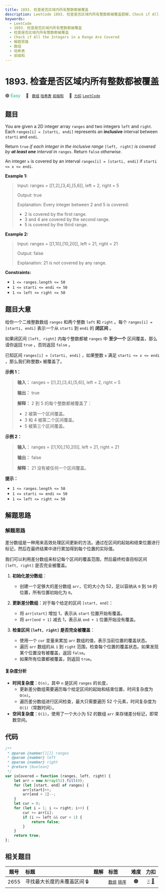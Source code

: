 ```yaml
---
title: 1893. 检查是否区域内所有整数都被覆盖
description: LeetCode 1893. 检查是否区域内所有整数都被覆盖题解，Check if All the Integers in a Range Are Covered，包含解题思路、复杂度分析以及完整的 JavaScript 代码实现。
keywords:
  - LeetCode
  - 1893. 检查是否区域内所有整数都被覆盖
  - 检查是否区域内所有整数都被覆盖
  - Check if All the Integers in a Range Are Covered
  - 解题思路
  - 数组
  - 哈希表
  - 前缀和
---
```


# 1893. 检查是否区域内所有整数都被覆盖

🟢 <font color=#15bd66>Easy</font>&emsp; 🔖&ensp; [`数组`](/tag/array.md) [`哈希表`](/tag/hash-table.md) [`前缀和`](/tag/prefix-sum.md)&emsp; 🔗&ensp;[`力扣`](https://leetcode.cn/problems/check-if-all-the-integers-in-a-range-are-covered) [`LeetCode`](https://leetcode.com/problems/check-if-all-the-integers-in-a-range-are-covered)

## 题目

You are given a 2D integer array `ranges` and two integers `left` and `right`.
Each `ranges[i] = [starti, endi]` represents an **inclusive** interval between
`starti` and `endi`.

Return `true` _if each integer in the inclusive range_ `[left, right]` _is
covered by **at least one** interval in_ `ranges`. Return `false` _otherwise_.

An integer `x` is covered by an interval `ranges[i] = [starti, endi]` if
`starti <= x <= endi`.

**Example 1:**

> Input: ranges = [[1,2],[3,4],[5,6]], left = 2, right = 5
>
> Output: true
>
> Explanation: Every integer between 2 and 5 is covered:
>
> - 2 is covered by the first range.
> - 3 and 4 are covered by the second range.
> - 5 is covered by the third range.

**Example 2:**

> Input: ranges = [[1,10],[10,20]], left = 21, right = 21
>
> Output: false
>
> Explanation: 21 is not covered by any range.

**Constraints:**

- `1 <= ranges.length <= 50`
- `1 <= starti <= endi <= 50`
- `1 <= left <= right <= 50`

## 题目大意

给你一个二维整数数组 `ranges` 和两个整数 `left` 和 `right` 。每个 `ranges[i] = [starti, endi]`
表示一个从 `starti` 到 `endi` 的 **闭区间** 。

如果闭区间 `[left, right]` 内每个整数都被 `ranges` 中 **至少一个** 区间覆盖，那么请你返回 `true` ，否则返回
`false` 。

已知区间 `ranges[i] = [starti, endi]` ，如果整数 `x` 满足 `starti <= x <= endi`
，那么我们称整数`x` 被覆盖了。

**示例 1：**

> **输入：** ranges = [[1,2],[3,4],[5,6]], left = 2, right = 5
>
> **输出：** true
>
> **解释：** 2 到 5 的每个整数都被覆盖了：
>
> - 2 被第一个区间覆盖。
> - 3 和 4 被第二个区间覆盖。
> - 5 被第三个区间覆盖。

**示例 2：**

> **输入：** ranges = [[1,10],[10,20]], left = 21, right = 21
>
> **输出：** false
>
> **解释：** 21 没有被任何一个区间覆盖。

**提示：**

- `1 <= ranges.length <= 50`
- `1 <= starti <= endi <= 50`
- `1 <= left <= right <= 50`

## 解题思路

### 解题思路

差分数组是一种用来高效处理区间更新的方法。通过在区间的起始和结束位置进行标记，然后在最终结果中进行累加得到每个位置的实际值。

我们可以利用差分数组来标记每个区间的覆盖范围，然后最终检查目标区间 `[left, right]` 是否完全被覆盖。

1. **初始化差分数组**：
   - 创建一个足够大的差分数组 `arr`，它的大小为 52，足以容纳从 `0` 到 `50` 的位置，所有位置初始化为 `0`。
2. **更新差分数组**：对于每个给定的区间 `[start, end]`：

   - 将 `arr[start]` 增加 1，表示从 `start` 位置开始有覆盖。
   - 将 `arr[end + 1]` 减去 1，表示从 `end + 1` 位置开始没有覆盖。

3. **检查区间 `[left, right]` 是否完全被覆盖**：
   - 使用一个 `cur` 变量来累加 `arr` 数组的值，表示当前位置的覆盖状态。
   - 遍历 `arr` 数组的从 `1` 到 `right` 范围，检查每个位置的覆盖状态。如果发现某个位置没有被覆盖，返回 `false`。
   - 如果所有位置都被覆盖，则返回 `true`。

#### 复杂度分析

- **时间复杂度**：`O(n)`，其中 `n` 是区间 `ranges` 的长度，
  - 更新差分数组需要遍历每个给定区间的起始和结束位置，时间复杂度为 `O(n)`。
  - 遍历差分数组进行区间检查，最大只需要遍历 52 个元素，时间复杂度为 `O(1)`（常数时间）。
- **空间复杂度**：`O(1)`，使用了一个大小为 52 的数组 `arr` 来存储差分标记，即常数空间。

## 代码

```javascript
/**
 * @param {number[][]} ranges
 * @param {number} left
 * @param {number} right
 * @return {boolean}
 */
var isCovered = function (ranges, left, right) {
	let arr = new Array(52).fill(0);
	for (let [start, end] of ranges) {
		arr[start]++;
		arr[end + 1]--;
	}
	let cur = 0;
	for (let i = 1; i <= right; i++) {
		cur += arr[i];
		if (i >= left && cur < 1) {
			return false;
		}
	}
	return true;
};
```

## 相关题目

<!-- prettier-ignore -->
| 题号 | 标题 | 题解 | 标签 | 难度 | 力扣 |
| :------: | :------ | :------: | :------ | :------: | :------: |
| 2655 | 寻找最大长度的未覆盖区间 🔒 |  |  [`数组`](/tag/array.md) [`排序`](/tag/sorting.md) | 🟠 | [🀄️](https://leetcode.cn/problems/find-maximal-uncovered-ranges) [🔗](https://leetcode.com/problems/find-maximal-uncovered-ranges) |
